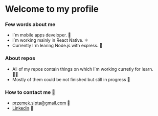 # Welcome to my profile #

### Few words about me ###
- I`m mobile apps developer. 📱
- I`m working mainly in React Native. ⚛️
- Currently I`m learing Node.js with express. 🍃

### About repos ###
- All of my repos contain things on which I`m working curretly for learn. 👨‍🎓
- Mostly of them could be not finished but still in progress 🧪

### How to contact me 📩 ###
- przemek.sipta@gmail.com 📧
- [Linkedin](https://www.linkedin.com/in/przemyslaw-sipta/) 💼

